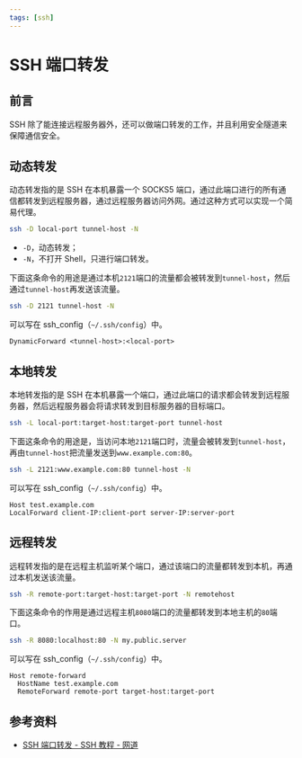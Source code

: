 ```yaml
---
tags: [ssh]
---
```


# SSH 端口转发

## 前言

SSH 除了能连接远程服务器外，还可以做端口转发的工作，并且利用安全隧道来保障通信安全。

## 动态转发

动态转发指的是 SSH 在本机暴露一个 SOCKS5 端口，通过此端口进行的所有通信都转发到远程服务器，通过远程服务器访问外网。通过这种方式可以实现一个简易代理。

```bash
ssh -D local-port tunnel-host -N
```

- `-D`，动态转发；
- `-N`，不打开 Shell，只进行端口转发。

下面这条命令的用途是通过本机`2121`端口的流量都会被转发到`tunnel-host`，然后通过`tunnel-host`再发送该流量。

```bash
ssh -D 2121 tunnel-host -N
```

可以写在 ssh_config（`~/.ssh/config`）中。

```text
DynamicForward <tunnel-host>:<local-port>
```

## 本地转发

本地转发指的是 SSH 在本机暴露一个端口，通过此端口的请求都会转发到远程服务器，然后远程服务器会将请求转发到目标服务器的目标端口。

```bash
ssh -L local-port:target-host:target-port tunnel-host
```

下面这条命令的用途是，当访问本地`2121`端口时，流量会被转发到`tunnel-host`，再由`tunnel-host`把流量发送到`www.example.com:80`。

```bash
ssh -L 2121:www.example.com:80 tunnel-host -N
```

可以写在 ssh_config（`~/.ssh/config`）中。

```text
Host test.example.com
LocalForward client-IP:client-port server-IP:server-port
```

## 远程转发

远程转发指的是在远程主机监听某个端口，通过该端口的流量都转发到本机，再通过本机发送该流量。

```bash
ssh -R remote-port:target-host:target-port -N remotehost
```

下面这条命令的作用是通过远程主机`8080`端口的流量都转发到本地主机的`80`端口。

```bash
ssh -R 8080:localhost:80 -N my.public.server
```

可以写在 ssh_config（`~/.ssh/config`）中。

```text
Host remote-forward
  HostName test.example.com
  RemoteForward remote-port target-host:target-port
```

## 参考资料

- [SSH 端口转发 - SSH 教程 - 网道](https://wangdoc.com/ssh/port-forwarding.html)
